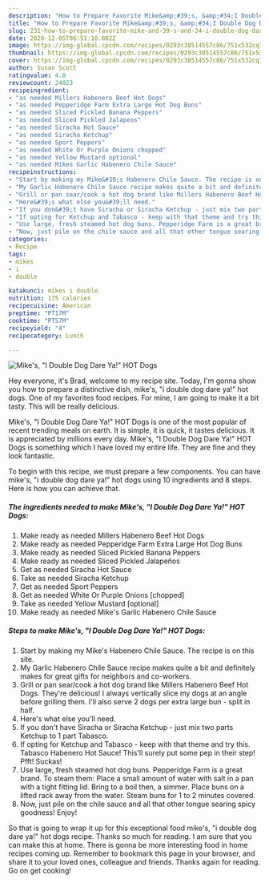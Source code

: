 ```yaml
---
description: "How to Prepare Favorite Mike&amp;#39;s, &amp;#34;I Double Dog Dare Ya!&amp;#34; HOT Dogs"
title: "How to Prepare Favorite Mike&amp;#39;s, &amp;#34;I Double Dog Dare Ya!&amp;#34; HOT Dogs"
slug: 231-how-to-prepare-favorite-mike-and-39-s-and-34-i-double-dog-dare-ya-and-34-hot-dogs
date: 2020-12-05T06:51:10.082Z
image: https://img-global.cpcdn.com/recipes/0293c38514557c86/751x532cq70/mikes-i-double-dog-dare-ya-hot-dogs-recipe-main-photo.jpg
thumbnail: https://img-global.cpcdn.com/recipes/0293c38514557c86/751x532cq70/mikes-i-double-dog-dare-ya-hot-dogs-recipe-main-photo.jpg
cover: https://img-global.cpcdn.com/recipes/0293c38514557c86/751x532cq70/mikes-i-double-dog-dare-ya-hot-dogs-recipe-main-photo.jpg
author: Susan Scott
ratingvalue: 4.8
reviewcount: 24023
recipeingredient:
- "as needed Millers Habenero Beef Hot Dogs"
- "as needed Pepperidge Farm Extra Large Hot Dog Buns"
- "as needed Sliced Pickled Banana Peppers"
- "as needed Sliced Pickled Jalapeos"
- "as needed Siracha Hot Sauce"
- "as needed Siracha Ketchup"
- "as needed Sport Peppers"
- "as needed White Or Purple Onions chopped"
- "as needed Yellow Mustard optional"
- "as needed Mikes Garlic Habenero Chile Sauce"
recipeinstructions:
- "Start by making my Mike&#39;s Habenero Chile Sauce. The recipe is on this site."
- "My Garlic Habenero Chile Sauce recipe makes quite a bit and definitely makes for great gifts for neighbors and co-workers."
- "Grill or pan sear/cook a hot dog brand like Millers Habenero Beef Hot Dogs. They&#39;re delicious! I always vertically slice my dogs at an angle before grilling them. I&#39;ll also serve 2 dogs per extra large bun - split in half."
- "Here&#39;s what else you&#39;ll need."
- "If you don&#39;t have Siracha or Siracha Ketchup - just mix two parts Ketchup to 1 part Tabasco."
- "If opting for Ketchup and Tabasco - keep with that theme and try this. Tabasco Habenero Hot Sauce! This&#39;ll surely put some pep in their step! Pfft! Suckas!"
- "Use large, fresh steamed hot dog buns. Pepperidge Farm is a great brand. To steam them: Place a small amount of water with salt in a pan with a tight fitting lid. Bring to a boil then, a simmer. Place buns on a lifted rack away from the water. Steam buns for 1 to 2 minutes covered."
- "Now, just pile on the chile sauce and all that other tongue searing spicy goodness! Enjoy!"
categories:
- Recipe
tags:
- mikes
- i
- double

katakunci: mikes i double 
nutrition: 175 calories
recipecuisine: American
preptime: "PT17M"
cooktime: "PT57M"
recipeyield: "4"
recipecategory: Lunch

---
```



![Mike&#39;s, &#34;I Double Dog Dare Ya!&#34; HOT Dogs](https://img-global.cpcdn.com/recipes/0293c38514557c86/751x532cq70/mikes-i-double-dog-dare-ya-hot-dogs-recipe-main-photo.jpg)

Hey everyone, it's Brad, welcome to my recipe site. Today, I'm gonna show you how to prepare a distinctive dish, mike&#39;s, &#34;i double dog dare ya!&#34; hot dogs. One of my favorites food recipes. For mine, I am going to make it a bit tasty. This will be really delicious.



Mike&#39;s, &#34;I Double Dog Dare Ya!&#34; HOT Dogs is one of the most popular of recent trending meals on earth. It is simple, it is quick, it tastes delicious. It is appreciated by millions every day. Mike&#39;s, &#34;I Double Dog Dare Ya!&#34; HOT Dogs is something which I have loved my entire life. They are fine and they look fantastic.


To begin with this recipe, we must prepare a few components. You can have mike&#39;s, &#34;i double dog dare ya!&#34; hot dogs using 10 ingredients and 8 steps. Here is how you can achieve that.

<!--inarticleads1-->

##### The ingredients needed to make Mike&#39;s, &#34;I Double Dog Dare Ya!&#34; HOT Dogs:

1. Make ready as needed Millers Habenero Beef Hot Dogs
1. Make ready as needed Pepperidge Farm Extra Large Hot Dog Buns
1. Make ready as needed Sliced Pickled Banana Peppers
1. Make ready as needed Sliced Pickled Jalapeños
1. Get as needed Siracha Hot Sauce
1. Take as needed Siracha Ketchup
1. Get as needed Sport Peppers
1. Get as needed White Or Purple Onions [chopped]
1. Take as needed Yellow Mustard [optional]
1. Make ready as needed Mike&#39;s Garlic Habenero Chile Sauce




<!--inarticleads2-->

##### Steps to make Mike&#39;s, &#34;I Double Dog Dare Ya!&#34; HOT Dogs:

1. Start by making my Mike&#39;s Habenero Chile Sauce. The recipe is on this site.
1. My Garlic Habenero Chile Sauce recipe makes quite a bit and definitely makes for great gifts for neighbors and co-workers.
1. Grill or pan sear/cook a hot dog brand like Millers Habenero Beef Hot Dogs. They&#39;re delicious! I always vertically slice my dogs at an angle before grilling them. I&#39;ll also serve 2 dogs per extra large bun - split in half.
1. Here&#39;s what else you&#39;ll need.
1. If you don&#39;t have Siracha or Siracha Ketchup - just mix two parts Ketchup to 1 part Tabasco.
1. If opting for Ketchup and Tabasco - keep with that theme and try this. Tabasco Habenero Hot Sauce! This&#39;ll surely put some pep in their step! Pfft! Suckas!
1. Use large, fresh steamed hot dog buns. Pepperidge Farm is a great brand. To steam them: Place a small amount of water with salt in a pan with a tight fitting lid. Bring to a boil then, a simmer. Place buns on a lifted rack away from the water. Steam buns for 1 to 2 minutes covered.
1. Now, just pile on the chile sauce and all that other tongue searing spicy goodness! Enjoy!




So that is going to wrap it up for this exceptional food mike&#39;s, &#34;i double dog dare ya!&#34; hot dogs recipe. Thanks so much for reading. I am sure that you can make this at home. There is gonna be more interesting food in home recipes coming up. Remember to bookmark this page in your browser, and share it to your loved ones, colleague and friends. Thanks again for reading. Go on get cooking!
